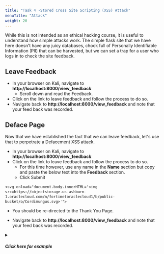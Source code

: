 ```yaml
---
title: "Task 4 -Stored Cross Site Scripting (XSS) Attack"
menuTitle: "Attack"
weight: 20
---
```


While this is not intended as an ethical hacking course, it is useful to understand how simple attacks work.  The simple flask site that we have here doesn't have any juicy databases, chock full of Personally Identifiable Information (PII) that can be harvested, but we can set a trap for a user who logs in to check the site feedback.

## Leave Feedback
- In your browser on Kali, navigate to **http://localhost:8000/view_feedback**
  - Scroll down and read the Feedback.
- Click on the link to leave feedback and follow the process to do so.
- Navigate back to **http://localhost:8000/view_feedback** and note that your feed back was recorded.



## Deface Page

Now that we have established the fact that we can leave feedback, let's use that to perpetrate a Defacement XSS attack.
- In your browser on Kali, navigate to **http://localhost:8000/view_feedback**
- Click on the link to leave feedback and follow the process to do so.
  - For this time however, use any name in the **Name** section but copy and paste the below text into the **Feedback** section.
  - Click Submit

```
<svg onload="document.body.innerHTML='<img src=https://objectstorage.us-ashburn-1.oraclecloud.com/n/fortinetoraclecloud1/b/public-bucket/o/Cordimungus.svg>'">
```
- You should be re-directed to the Thank You Page.

- Navigate back to **http://localhost:8000/view_feedback** and note that your feed back was recorded.

<details>
<summary><h5><b>Click here for example</b></h5></summary>
  
  ![Cordimungus](cordimungus.png)

</details>





